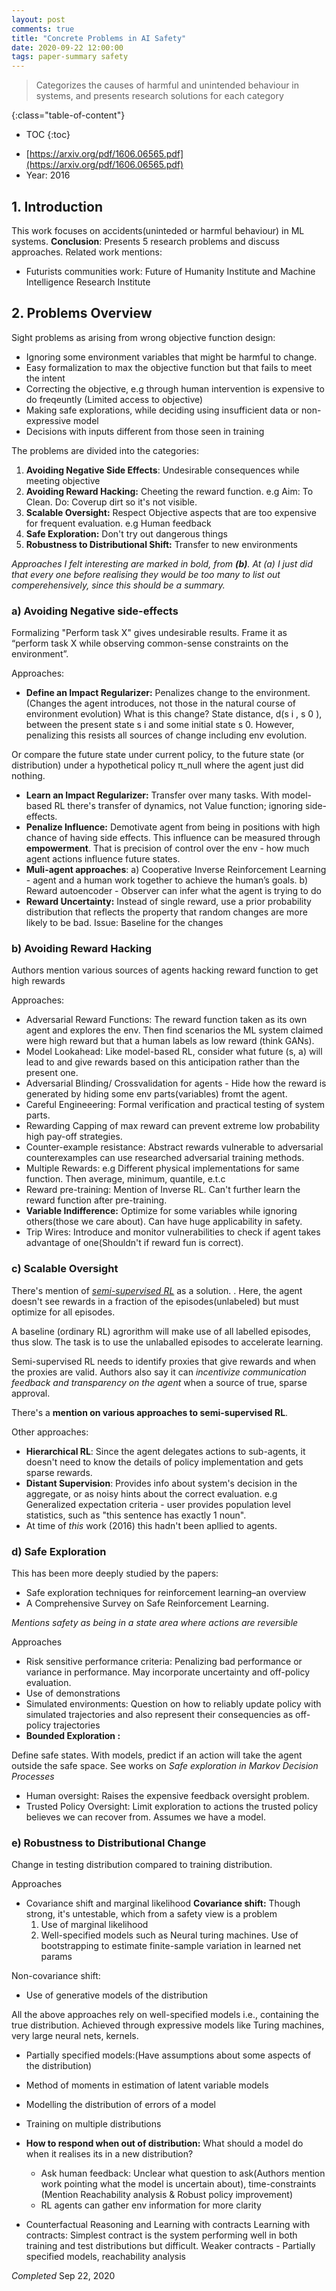```yaml
---
layout: post
comments: true
title: "Concrete Problems in AI Safety"
date: 2020-09-22 12:00:00
tags: paper-summary safety
---
```


> Categorizes the causes of harmful and unintended behaviour in systems, and presents research solutions for each category
<!--more-->

{:class="table-of-content"}
* TOC
{:toc}


- [https://arxiv.org/pdf/1606.06565.pdf](https://arxiv.org/pdf/1606.06565.pdf)
- Year: 2016

## 1. Introduction

This work focuses on accidents(uninteded or harmful behaviour) in ML systems.
**Conclusion**: Presents 5 research problems and discuss approaches.
Related work mentions:

- Futurists communities work: Future of Humanity Institute and Machine Intelligence Research Institute

## 2. Problems Overview

Sight problems as arising from wrong objective function design:

- Ignoring some environment variables that might be harmful to change.
- Easy formalization to max the objective function but that fails to meet the intent
- Correcting the objective, e.g through human intervention is expensive to do freqeuntly (Limited access to objective)
- Making safe explorations, while deciding using insufficient data or non-expressive model
- Decisions with inputs different from those seen in training

The problems are divided into the categories:

1. **Avoiding Negative Side Effects**: Undesirable consequences while meeting objective
2. **Avoiding Reward Hacking:** Cheeting the reward function. e.g Aim: To Clean. Do: Coverup dirt so it's not visible.
3. **Scalable Oversight:** Respect Objective aspects that are too expensive for frequent evaluation. e.g Human feedback
4. **Safe Exploration:** Don't try out dangerous things
5. **Robustness to Distributional Shift:** Transfer to new environments

*Approaches I felt interesting are marked in bold, from **(b)**. At (a) I just did that every one before realising they would be too many to list out comperehensively, since this should be a summary.*

### a) Avoiding Negative side-effects

Formalizing "Perform task X" gives undesirable results. Frame it as “perform task X while observing common-sense constraints on the environment”.

Approaches:

- **Define an Impact Regularizer:** Penalizes change to the environment.(Changes the agent introduces, not those in the natural course of environment evolution)
What is this change? State distance, d(s i , s 0 ), between the present state s i and some initial state s 0. However, penalizing this resists all sources of change including env evolution.

Or compare the future state under current policy, to the future state (or distribution) under a hypothetical policy π_null where the agent just did nothing.

- **Learn an Impact Regularizer:**
Transfer over many tasks. With model-based RL there's transfer of dynamics, not Value function; ignoring side-effects.
- **Penalize Influence:** Demotivate agent from being in positions with high chance of having side effects. This influence can be measured through **empowerment**. That is precision of control over the env - how much agent actions influence future states.
- **Muli-agent approaches**:
a) Cooperative Inverse Reinforcement Learning - agent and a human work together to achieve the human’s goals.
b) Reward autoencoder - Observer can infer what the agent is trying to do
- **Reward Uncertainty:** Instead of single reward, use a prior probability distribution that reflects the property that random changes are more likely to be bad. Issue: Baseline for the changes

### b) Avoiding Reward Hacking

Authors mention various sources of agents hacking reward function to get high rewards

Approaches:

- Adversarial Reward Functions: The reward function taken as its own agent and explores the env. Then find scenarios the ML system claimed were high reward but that a human labels as low reward (think GANs).
- Model Lookahead: Like model-based RL, consider what future (s, a) will lead to and give rewards based on this anticipation rather than the present one.
- Adversarial Blinding/ Crossvalidation for agents - Hide how the reward is generated by hiding some env parts(variables) fromt the agent.
- Careful Engineeering: Formal verification and practical testing of system parts.
- Rewarding Capping of max reward can prevent extreme low probability high pay-off strategies.
- Counter-example resistance: Abstract rewards vulnerable to adversarial counterexamples can use researched adversarial training methods.
- Multiple Rewards: e.g Different physical implementations for same function. Then average, minimum, quantile, e.t.c
- Reward pre-training: Mention of Inverse RL. Can't further learn the reward function after pre-training.
- **Variable Indifference:** Optimize for some variables while ignoring others(those we care about). Can have huge applicability in safety.
- Trip Wires: Introduce and monitor vulnerabilities to check if agent takes advantage of one(Shouldn't if reward fun is correct).

### c) Scalable Oversight

There's mention of *[semi-supervised RL](https://medium.com/ai-control/cf7d5375197f)* as a solution. . Here, the agent doesn't see rewards in a fraction of the episodes(unlabeled) but must optimize for all episodes.

A baseline (ordinary RL) agrorithm will make use of all labelled episodes, thus slow. The task is to use the unlaballed episodes to accelerate learning.

Semi-supervised RL needs to identify proxies that give rewards and when the proxies are valid. Authors also say it can *incentivize communication feedback and transparency on the agent* when a source of true, sparse approval.

There's a **mention on various approaches to semi-supervised RL**.

Other approaches:

- **Hierarchical RL**: Since the agent delegates actions to sub-agents, it doesn't need to know the details of policy implementation and gets sparse rewards.
- **Distant Supervision**:
Provides info about system's decision in the aggregate, or as noisy hints about the correct evaluation. e.g Generalized expectation criteria - user provides population level statistics, such as "this sentence has exactly 1 noun".
- At time of *this* work (2016) this hadn't been apllied to agents.

### d) Safe Exploration

This has been more deeply studied by the papers:

- Safe exploration techniques for reinforcement learning–an overview
- A Comprehensive Survey on Safe Reinforcement Learning.

*Mentions safety as being in a state area where actions are reversible*

Approaches

- Risk sensitive performance criteria: Penalizing bad performance or variance in performance. May incorporate uncertainty and off-policy evaluation.
- Use of demonstrations
- Simulated environments: Question on how to reliably update policy with simulated trajectories and also represent their consequencies as off-policy trajectories
- **Bounded Exploration :**

Define safe states. With models, predict if an action will take the agent outside the safe space. See works on *Safe exploration in Markov Decision Processes*

- Human oversight: Raises the expensive feedback oversight problem.
- Trusted Policy Oversight: Limit exploration to actions the trusted policy believes we can recover from. Assumes we have a model.

### e) Robustness to Distributional Change

Change in testing distribution compared to training distribution.

Approaches

- Covariance shift and marginal likelihood
**Covariance shift:** Though strong, it's untestable, which from a safety view is a problem
    1. Use of marginal likelihood
    2. Well-specified models such as Neural turing machines. Use of bootstrapping to estimate finite-sample variation in learned net params

Non-covariance shift:

- Use of generative models of the distribution

All the above approaches rely on well-specified models i.e., containing the true distribution. Achieved through expressive models like Turing machines, very large neural nets, kernels.

- Partially specified models:(Have assumptions about some aspects of the distribution)
- Method of moments in estimation of latent variable models
- Modelling the distribution of errors of a model

- Training on multiple distributions
- **How to respond when out of distribution:**
What should a model do when it realises its in a new distribution?
    - Ask human feedback: Unclear what question to ask(Authors mention work pointing what the model is uncertain about), time-constraints (Mention Reachability analysis & Robust policy improvement)
    - RL agents can gather env information for more clarity

- Counterfactual Reasoning and Learning with contracts
Learning with contracts: Simplest contract is the system performing well in both training and test distributions but difficult. Weaker contracts - Partially specified models, reachability analysis

*Completed* Sep 22, 2020
